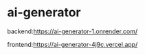 # ai-generator
backend:https://ai-generator-1.onrender.com/

frontend:https://ai-generator-4j9c.vercel.app/

